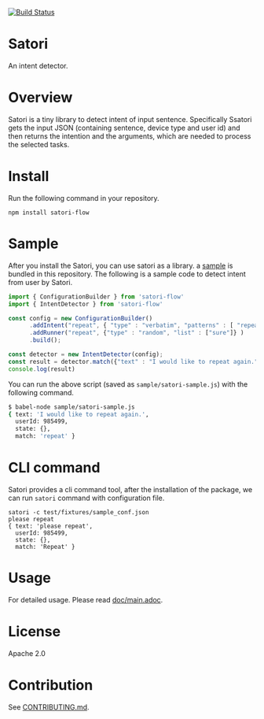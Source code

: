 [![Build Status](https://travis-ci.org/voice-assistant/satori-flow.svg?branch=master)](https://travis-ci.org/voice-assistant/satori-flow)

# Satori

An intent detector.

# Overview

Satori is a tiny library to detect intent of input sentence.
Specifically Ssatori gets the input JSON (containing sentence, device type and user id) and then returns the intention
and the arguments, which are needed to process the selected tasks.

# Install

Run the following command in your repository. 

```
npm install satori-flow
```

# Sample

After you install the Satori, you can use satori as a library. a [sample](https://github.com/voice-assistant/satori-flow/blob/master/sample/satori-sample.js)
is bundled in this repository. The following is a sample code to detect intent from user by Satori.

```javascript
import { ConfigurationBuilder } from 'satori-flow'
import { IntentDetector } from 'satori-flow'

const config = new ConfigurationBuilder()
      .addIntent("repeat", { "type" : "verbatim", "patterns" : [ "repeat", "please repeat" ]})
      .addRunner("repeat", {"type" : "random", "list" : ["sure"]} )
      .build();

const detector = new IntentDetector(config);
const result = detector.match({"text" : "I would like to repeat again.", "userId" : 985499 });
console.log(result)
```

You can run the above script (saved as `sample/satori-sample.js`) with the following command.

```bash
$ babel-node sample/satori-sample.js
{ text: 'I would like to repeat again.',
  userId: 985499,
  state: {},
  match: 'repeat' }
```

# CLI command

Satori provides a cli command tool, after the installation of the package, we can run `satori` command with configuration file.

```
satori -c test/fixtures/sample_conf.json
please repeat
{ text: 'please repeat',
  userId: 985499,
  state: {},
  match: 'Repeat' }
```

# Usage

For detailed usage. Please read [doc/main.adoc](https://github.com/voice-assistant/satori/blob/master/doc/main.adoc).

# License

Apache 2.0

# Contribution

See [CONTRIBUTING.md](https://github.com/voice-assistant/satori/blob/master/CONTRIBUTING.md).
